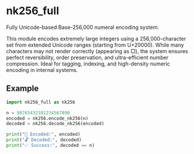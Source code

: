 # nk256_full

Fully Unicode-based Base-256,000 numeral encoding system.

This module encodes extremely large integers using a 256,000-character set from extended Unicode ranges (starting from U+20000). While many characters may not render correctly (appearing as □), the system ensures perfect reversibility, order preservation, and ultra-efficient number compression. Ideal for tagging, indexing, and high-density numeric encoding in internal systems.

## Example

```python
import nk256_full as nk256

n = 98765432101234567890
encoded = nk256.encode_nk256(n)
decoded = nk256.decode_nk256(encoded)

print("🔐 Encoded:", encoded)
print("🔓 Decoded:", decoded)
print("✅ Success:", decoded == n)
```
